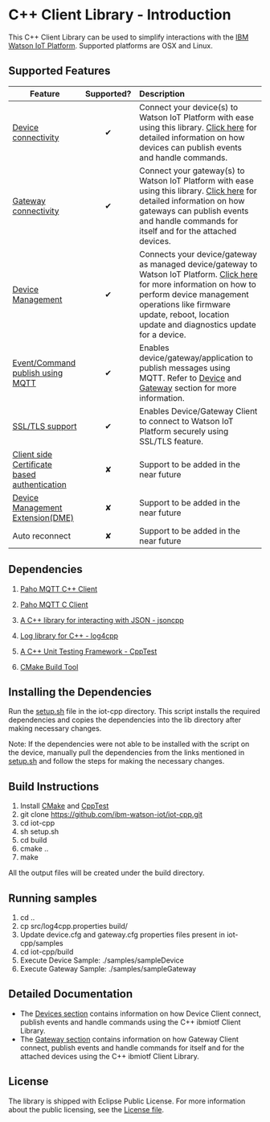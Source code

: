 
C++ Client Library - Introduction
============================================

This C++ Client Library can be used to simplify interactions with the [IBM Watson IoT Platform](https://internetofthings.ibmcloud.com). Supported platforms are OSX and Linux.

Supported Features
------------------

| Feature   |      Supported?      | Description |
|----------|:-------------:|:-------------|
| [Device connectivity](https://console.ng.bluemix.net/docs/services/IoT/devices/libraries/mbedcpp.html) |  &#10004; | Connect your device(s) to Watson IoT Platform with ease using this library. [Click here](https://console.ng.bluemix.net/docs/services/IoT/devices/libraries/mbedcpp.html#library_use) for detailed information on how devices can publish events and handle commands.|
| [Gateway connectivity](https://github.com/ibm-watson-iot/iot-cpp/blob/master/docs/cpp_cli_for_gateway.rst) |    &#10004;   | Connect your gateway(s) to Watson IoT Platform with ease using this library. [Click here](https://github.com/ibm-watson-iot/iot-cpp/blob/master/docs/cpp_cli_for_gateway.rst) for detailed information on how gateways can publish events and handle commands for itself and for the attached devices. |
| [Device Management](https://github.com/ibm-watson-iot/iot-cpp/blob/master/docs/cpp_cli_for_manageddevice.rst) | &#10004; | Connects your device/gateway as managed device/gateway to Watson IoT Platform. [Click here](https://github.com/ibm-watson-iot/iot-cpp/blob/master/docs/cpp_cli_for_manageddevice.rst) for more information on how to perform device management operations like firmware update, reboot, location update and diagnostics update for a device.|
| [Event/Command publish using MQTT](https://console.ng.bluemix.net/docs/services/IoT/reference/mqtt/index.html)| &#10004; | Enables device/gateway/application to publish messages using MQTT. Refer to [Device](https://console.ng.bluemix.net/docs/services/IoT/devices/libraries/mbedcpp.html#publishing_events) and  [Gateway](https://github.com/ibm-watson-iot/iot-cpp/blob/master/docs/cpp_cli_for_gateway.rst)  section for more information. |
| [SSL/TLS support](https://console.ng.bluemix.net/docs/services/IoT/reference/security/index.html) | &#10004; | Enables Device/Gateway Client to connect to Watson IoT Platform securely using SSL/TLS feature.|
| [Client side Certificate based authentication](https://console.ng.bluemix.net/docs/services/IoT/reference/security/RM_security.html) | &#10008; |Support to be added in the near future|
| [Device Management Extension(DME)](https://console.ng.bluemix.net/docs/services/IoT/devices/device_mgmt/custom_actions.html) | &#10008; | Support to be added in the near future|
| Auto reconnect | &#10008; |Support to be added in the near future|

Dependencies
------------

1.  [Paho MQTT C++ Client]

  [Paho MQTT C++ Client]: https://eclipse.org/paho/clients/cpp/

2.  [Paho MQTT C Client]

  [Paho MQTT C Client]: https://eclipse.org/paho/clients/c/

3.  [A C++ library for interacting with JSON - jsoncpp]

  [A C++ library for interacting with JSON - jsoncpp]: https://github.com/open-source-parsers/jsoncpp

4.  [Log library for C++ - log4cpp]

  [Log library for C++ - log4cpp]: https://sourceforge.net/projects/log4cpp/

5.  [A C++ Unit Testing Framework - CppTest]

    [A C++ Unit Testing Framework - CppTest]: http://cpptest.sourceforge.net/

6.  [CMake Build Tool]

  [CMake Build Tool]: https://cmake.org/

Installing the Dependencies
---------------------------
Run the [setup.sh](https://github.com/ibm-watson-iot/iot-cpp/blob/master/setup.sh) file in the iot-cpp directory. This script installs the required dependencies and copies the dependencies into the lib directory after making necessary changes.

Note:
If the dependencies were not able to be installed with the script on the device, manually pull the dependencies from the links mentioned in [setup.sh](https://github.com/ibm-watson-iot/iot-cpp/blob/master/setup.sh) and follow the steps for making the necessary changes.

Build Instructions
------------------

1.  Install [CMake](https://cmake.org/install/) and [CppTest](https://sourceforge.net/projects/cpptest/)
2.  git clone https://github.com/ibm-watson-iot/iot-cpp.git
3.  cd iot-cpp
4.  sh setup.sh
5.  cd build
6.  cmake ..
7.  make

All the output files will be created under the build directory.

Running samples
---------------
1. cd ..
1. cp src/log4cpp.properties build/
2. Update device.cfg and gateway.cfg properties files present in iot-cpp/samples
3. cd iot-cpp/build
4. Execute Device Sample: ./samples/sampleDevice
5. Execute Gateway Sample: ./samples/sampleGateway

Detailed Documentation
----------------------

- The [Devices section](https://github.com/ibm-watson-iot/iot-cpp/blob/master/docs/cpp_cli_for_devices.rst) contains information on how Device Client connect, publish events and handle commands using the C++ ibmiotf Client Library.
- The [Gateway section](https://github.com/ibm-watson-iot/iot-cpp/blob/master/docs/cpp_cli_for_gateway.rst) contains information on how Gateway Client connect, publish events and handle commands for itself and for the attached devices using the C++ ibmiotf Client Library.

License
---------------------------
The library is shipped with Eclipse Public License. For more information about the public licensing, see the [License file](https://github.com/amprasanna/iot-cpp/blob/master/LICENSE).
